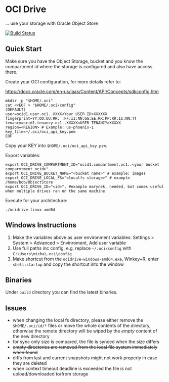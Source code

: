 # OCI Drive

... use your storage with Oracle Object Store

[![Build Status](https://travis-ci.com/mixaal/ocidrive.svg?branch=master)](https://travis-ci.com/mixaal/ocidrive)


## Quick Start

Make sure you have the Object Storage, bucket and you know the compartment id where the storage is configured and also have access there.

Create your OCI configuration, for more details refer to:

https://docs.oracle.com/en-us/iaas/Content/API/Concepts/sdkconfig.htm

```
mkdir -p "$HOME/.oci"
cat <<EOF > "$HOME/.oci/config"
[DEFAULT]
user=ocid1.user.oc1..XXXX<Your USER ID>XXXXXX
fingerprint=YY:OO:UU:RR: :FF:II:NN:GG:EE:RR:PP:RR:II:NN:TT
tenancy=ocid1.tenancy.oc1..XXXXX<USER TENANCY>XXXXX
region=<REGION> # Example: us-phoenix-1
key_file=~/.oci/oci_api_key.pem
EOF
```

Copy your KEY into `$HOME/.oci/oci_api_key.pem`.

Export variables:
```
export OCI_DRIVE_COMPARTMENT_ID="ocid1.compartment.oc1..<your bucket comparmtment ocid>" 
export OCI_DRIVE_BUCKET_NAME="<bucket name>" # example: images
export OCI_DRIVE_LOCAL_FS="<localfs storage>" # example /home/bob/ObjectStore
export OCI_DRIVE_ID="<id>", #example marynek, needed, but comes useful when multiple drives ran on the same machine
```

Execute for your architecture:

```
./ocidrive-linux-amd64
```


##  Windows Instructions

1. Make the variables above as user environment variables: Settings > System > Advanced > Envinroment, Add user variable
2. Use full paths inc config, e.g. replace `~/.oci/config` with `C:\Users\micha\.oci\config`
3. Make shortcut from the `ocidrive-windows-amd64.exe`, Winkey+R, enter `shell:startup` and copy the shortcut into the window


## Binaries

Under `build` directory you can find the latest binaries.

## Issues

* when changing the local fs directory, please either remove the `$HOME/.oci/id/*` files or move the whole contents of the directory, otherwise the remote directory will be wiped by the _empty_ content of the new directory
* for sync only size is compared, the file is synced when the size differs
* ~~empty directories are removed from the local file system immediately when found~~
* diffs from last and current snapshots might not work properly in case they are deleted
* when context timeout deadline is exceeded the file is not upload/downloaded to/from storage
